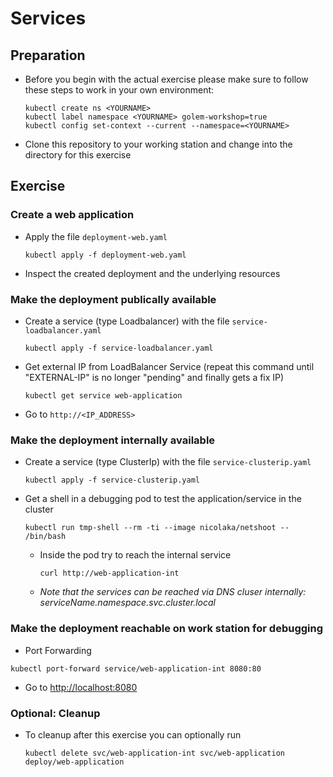 # Services

## Preparation

* Before you begin with the actual exercise please make sure to follow these steps to work in your own environment:

  ```shell
  kubectl create ns <YOURNAME>
  kubectl label namespace <YOURNAME> golem-workshop=true
  kubectl config set-context --current --namespace=<YOURNAME>
  ```

* Clone this repository to your working station and change into the directory for this exercise

## Exercise

### Create a web application

* Apply the file `deployment-web.yaml`

  ```shell
  kubectl apply -f deployment-web.yaml
  ```

* Inspect the created deployment and the underlying resources

### Make the deployment publically available

* Create a service (type Loadbalancer) with the file `service-loadbalancer.yaml`

  ```shell
  kubectl apply -f service-loadbalancer.yaml
  ```

* Get external IP from LoadBalancer Service
  (repeat this command until "EXTERNAL-IP" is no longer "pending" and finally gets a fix IP)

  ```shell
  kubectl get service web-application
  ```

* Go to `http://<IP_ADDRESS>`

### Make the deployment internally available

* Create a service (type ClusterIp) with the file `service-clusterip.yaml`

  ```shell
  kubectl apply -f service-clusterip.yaml
  ```

* Get a shell in a debugging pod to test the application/service in the cluster

  ```shell
  kubectl run tmp-shell --rm -ti --image nicolaka/netshoot -- /bin/bash
  ```

  * Inside the pod try to reach the internal service

    ```shell
    curl http://web-application-int
    ```

  * *Note that the services can be reached via DNS cluser internally: serviceName.namespace.svc.cluster.local*

### Make the deployment reachable on work station for debugging

* Port Forwarding

```shell
kubectl port-forward service/web-application-int 8080:80
```

* Go to [http://localhost:8080](http://localhost:8080)

### Optional: Cleanup

* To cleanup after this exercise you can optionally run

  ```shell
  kubectl delete svc/web-application-int svc/web-application deploy/web-application
  ```
